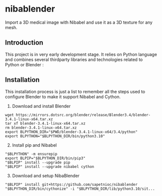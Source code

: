 # nibablender

Import a 3D medical image with Nibabel and use it as a 3D texture for any mesh.

## Introduction

This project is in very early development stage. It relies on Python language and
combines several thirdparty libraries and technologies related to Python or Blender :

## Installation

This installation process is just a list to remember all the steps used to configure 
Blender to make it support Nibabel and Cython.

1. Download and install Blender

```
wget https://mirrors.dotsrc.org/blender/release/Blender3.4/blender-3.4.1-linux-x64.tar.xz
tar xf blender-3.4.1-linux-x64.tar.xz
rm blender-3.4.1-linux-x64.tar.xz
export BLPYTHON_DIR="$PWD/blender-3.4.1-linux-x64/3.4/python"
export BLPYTHON="$BLPYTHON_DIR/bin/python3.10"
```

2. Install pip and Nibabel

```
"$BLPYTHON" -m ensurepip
export BLPIP="$BLPYTHON_DIR/bin/pip3"
"$BLPIP" install --upgrade pip
"$BLPIP" install --upgrade nibabel cython
```

3. Download and setup NibaBlender

```
"$BLPIP" install git+https://github.com/sapetnioc/nibablender
"$BLPYTHON_DIR/bin/cythonize" -i "$BLPYTHON_DIR/lib/python3.10/sit...
```


